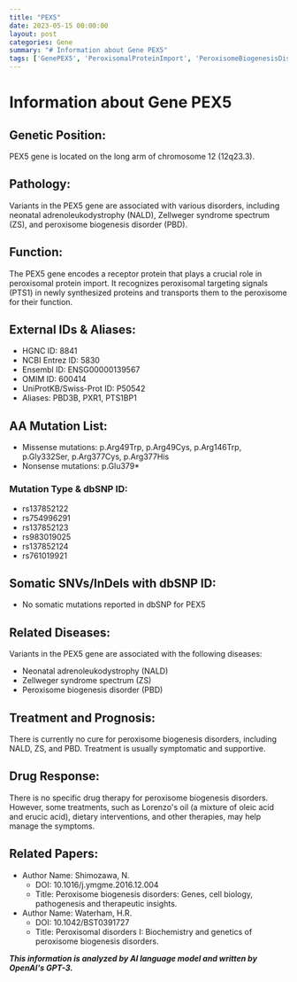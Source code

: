 ```yaml
---
title: "PEX5"
date: 2023-05-15 00:00:00
layout: post
categories: Gene
summary: "# Information about Gene PEX5"
tags: ['GenePEX5', 'PeroxisomalProteinImport', 'PeroxisomeBiogenesisDisorders', 'NALD', 'ZellwegerSyndrome', 'LorenzosOil', 'MissenseMutations', 'TherapeuticInsights']
---
```


# Information about Gene PEX5

## Genetic Position:
PEX5 gene is located on the long arm of chromosome 12 (12q23.3).

## Pathology:
Variants in the PEX5 gene are associated with various disorders, including neonatal adrenoleukodystrophy (NALD), Zellweger syndrome spectrum (ZS), and peroxisome biogenesis disorder (PBD).

## Function: 
The PEX5 gene encodes a receptor protein that plays a crucial role in peroxisomal protein import. It recognizes peroxisomal targeting signals (PTS1) in newly synthesized proteins and transports them to the peroxisome for their function.

## External IDs & Aliases:
- HGNC ID: 8841
- NCBI Entrez ID: 5830
- Ensembl ID: ENSG00000139567
- OMIM ID: 600414
- UniProtKB/Swiss-Prot ID: P50542
- Aliases: PBD3B, PXR1, PTS1BP1

## AA Mutation List:
- Missense mutations: p.Arg49Trp, p.Arg49Cys, p.Arg146Trp, p.Gly332Ser, p.Arg377Cys, p.Arg377His
- Nonsense mutations: p.Glu379*

### Mutation Type & dbSNP ID:
- rs137852122
- rs754996291
- rs137852123
- rs983019025
- rs137852124
- rs761019921

## Somatic SNVs/InDels with dbSNP ID:
- No somatic mutations reported in dbSNP for PEX5

## Related Diseases:
Variants in the PEX5 gene are associated with the following diseases:
- Neonatal adrenoleukodystrophy (NALD)
- Zellweger syndrome spectrum (ZS)
- Peroxisome biogenesis disorder (PBD)

## Treatment and Prognosis:
There is currently no cure for peroxisome biogenesis disorders, including NALD, ZS, and PBD. Treatment is usually symptomatic and supportive.

## Drug Response:
There is no specific drug therapy for peroxisome biogenesis disorders. However, some treatments, such as Lorenzo's oil (a mixture of oleic acid and erucic acid), dietary interventions, and other therapies, may help manage the symptoms.

## Related Papers:
- Author Name: Shimozawa, N.
  - DOI: 10.1016/j.ymgme.2016.12.004
  - Title: Peroxisome biogenesis disorders: Genes, cell biology, pathogenesis and therapeutic insights.
- Author Name: Waterham, H.R.
  - DOI: 10.1042/BST0391727
  - Title: Peroxisomal disorders I: Biochemistry and genetics of peroxisome biogenesis disorders.

**_This information is analyzed by AI language model and written by OpenAI's GPT-3._**